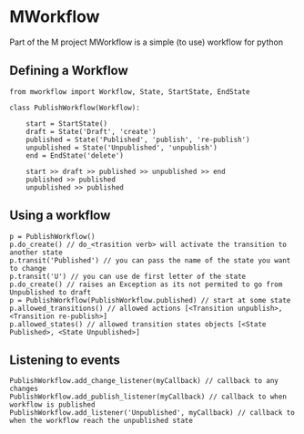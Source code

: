 
MWorkflow
=========

Part of the M project
MWorkflow is a simple (to use) workflow for python

Defining a Workflow
-------------------

    from mworkflow import Workflow, State, StartState, EndState

    class PublishWorkflow(Workflow):

        start = StartState()
        draft = State('Draft', 'create')
        published = State('Published', 'publish', 're-publish')
        unpublished = State('Unpublished', 'unpublish')
        end = EndState('delete')

        start >> draft >> published >> unpublished >> end
        published >> published
        unpublished >> published

Using a workflow
----------------

    p = PublishWorkflow()
    p.do_create() // do_<trasition verb> will activate the transition to another state
    p.transit('Published') // you can pass the name of the state you want to change
    p.transit('U') // you can use de first letter of the state
    p.do_create() // raises an Exception as its not permited to go from Unpublished to draft
    p = PublishWorkflow(PublishWorkflow.published) // start at some state
    p.allowed_transitions() // allowed actions [<Transition unpublish>, <Transition re-publish>]
    p.allowed_states() // allowed transition states objects [<State Published>, <State Unpublished>]

Listening to events
-------------------

    PublishWorkflow.add_change_listener(myCallback) // callback to any changes
    PublishWorkflow.add_publish_listener(myCallback) // callback to when workflow is published
    PublishWorkflow.add_listener('Unpublished', myCallback) // callback to when the workflow reach the unpublished state
